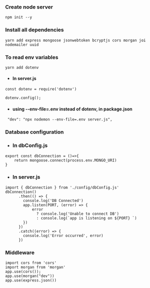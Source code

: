 ### Create node server
`
npm init --y
`

### Install all dependencies
`
yarn add express mongoose jsonwebtoken bcryptjs cors morgan joi nodemailer uuid
`
### To read env variables

```
yarn add dotenv
```
* #### In server.js

`
const dotenv = require('dotenv')
`

`
dotenv.config();
`
* #### using --env-file=.env instead of dotenv, in package.json
```
 "dev": "npx nodemon --env-file=.env server.js",
```

### Database configuration
* ### In dbConfig.js
```
export const dbConnection = ()=>{
    return mongoose.connect(process.env.MONGO_URI)
}
```
* ### In server.js
```
import { dbConnection } from './config/dbConfig.js'
dbConnection()
      .then(() => {
        console.log('DB Connected')
        app.listen(PORT, (error) => {
            error
              ? console.log('Unable to connect DB')
              : console.log(`app is listening on ${PORT} `)
        })
      })
      .catch((error) => {
        console.log('Error occurred', error)
      })

```
### Middleware 
```
import cors from 'cors'
import morgan from 'morgan'
app.use(cors());
app.use(morgan("dev"))
app.use(express.json())
```
